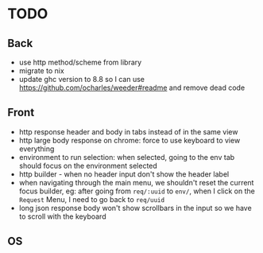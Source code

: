 # TODO

## Back

- use http method/scheme from library
- migrate to nix
- update ghc version to 8.8 so I can use https://github.com/ocharles/weeder#readme and remove dead code

## Front

- http response header and body in tabs instead of in the same view
- http large body response on chrome: force to use keyboard to view everything
- environment to run selection: when selected, going to the env tab should focus on the environment selected
- http builder - when no header input don't show the header label
- when navigating through the main menu, we shouldn't reset the current focus builder, eg: after going from `req/:uuid` to `env/`, when I click on the `Request` Menu, I need to go back to `req/uuid`
- long json response body won't show scrollbars in the input so we have to scroll with the keyboard

## OS
